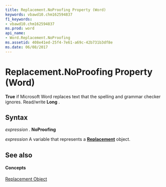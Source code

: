 ```yaml
---
title: Replacement.NoProofing Property (Word)
keywords: vbawd10.chm162594837
f1_keywords:
- vbawd10.chm162594837
ms.prod: word
api_name:
- Word.Replacement.NoProofing
ms.assetid: 408e41ed-25f4-7e61-a69c-42b731b3df8e
ms.date: 06/08/2017
---
```



# Replacement.NoProofing Property (Word)

 **True** if Microsoft Word replaces text that the spelling and grammar checker ignores. Read/write **Long** .


## Syntax

 _expression_ . **NoProofing**

 _expression_ A variable that represents a **[Replacement](replacement-object-word.md)** object.


## See also


#### Concepts


[Replacement Object](replacement-object-word.md)

